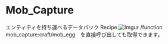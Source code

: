 # Mob_Capture
 エンティティを持ち運べるデータパック
Recipe
![Imgur](https://i.imgur.com/1md3YA9.png)
/function mob_capture:craft/mob_egg　を直接呼び出しても取得できます。